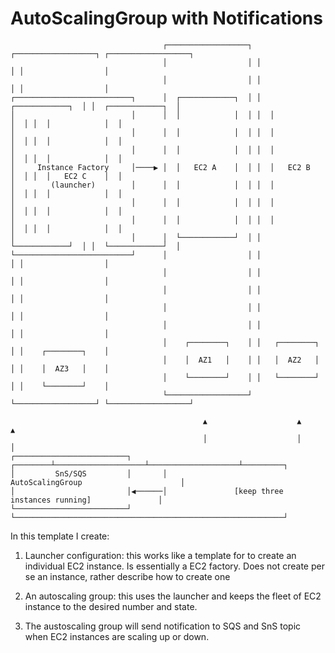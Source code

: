 # AutoScalingGroup with Notifications

```
                                  ┌──────────────────┐ ┌──────────────────┐ ┌──────────────────┐
                                  │                  │ │                  │ │                  │
                                  │                  │ │                  │ │                  │
┌──────────────────────────┐      │  ┌────────────┐  │ │  ┌────────────┐  │ │  ┌────────────┐  │
│                          │      │  │            │  │ │  │            │  │ │  │            │  │
│                          │      │  │            │  │ │  │            │  │ │  │            │  │
│                          │      │  │            │  │ │  │            │  │ │  │            │  │
│     Instance Factory     │────▶ │  │   EC2 A    │  │ │  │   EC2 B    │  │ │  │   EC2 C    │  │
│        (launcher)        │      │  │            │  │ │  │            │  │ │  │            │  │
│                          │      │  │            │  │ │  │            │  │ │  │            │  │
│                          │      │  │            │  │ │  │            │  │ │  │            │  │
│                          │      │  └────────────┘  │ │  └────────────┘  │ │  └────────────┘  │
└──────────────────────────┘      │                  │ │                  │ │                  │
                                  │                  │ │                  │ │                  │
                                  │                  │ │                  │ │                  │
                                  │                  │ │                  │ │                  │
                                  │                  │ │                  │ │                  │
                                  │    ┌────────┐    │ │   ┌────────┐     │ │    ┌────────┐    │
                                  │    │  AZ1   │    │ │   │  AZ2   │     │ │    │  AZ3   │    │
                                  │    └────────┘    │ │   └────────┘     │ │    └────────┘    │
                                  └──────────────────┘ └──────────────────┘ └──────────────────┘
                                                                                                
                                           ▲                    ▲                    ▲          
                                           │                    │                    │          
┌─────────────────────────┐       ┌────────┴────────────────────┴────────────────────┴─────────┐
│         SnS/SQS         │       │                      AutoScalingGroup                      │
│                         │◀──────│               [keep three instances running]               │
└─────────────────────────┘       └────────────────────────────────────────────────────────────┘
```

In this template I create:

1. Launcher configuration: this works like a template for to create an individual EC2 instance. 
   Is essentially a EC2 factory. Does not create per se an instance, rather describe how to create
   one
2. An autoscaling group: this uses the launcher and keeps the fleet of EC2 instance to 
   the desired number and state.

3. The austoscaling group will send notification to SQS and SnS topic when EC2 instances
   are scaling up or down.
   